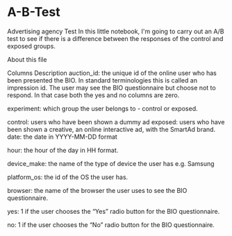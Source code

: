 # A-B-Test

Advertising agency Test In this little notebook, I'm going to carry out an A/B test to see if there is a difference between the responses of the control and exposed groups.

About this file

Columns Description
auction_id: the unique id of the online user who has been presented the BIO. In standard terminologies this is called an impression id. The user may see the BIO questionnaire but choose not to respond. In that case both the yes and no columns are zero.

experiment: which group the user belongs to - control or exposed.

control: users who have been shown a dummy ad
exposed: users who have been shown a creative, an online interactive ad, with the SmartAd brand.
date: the date in YYYY-MM-DD format

hour: the hour of the day in HH format.

device_make: the name of the type of device the user has e.g. Samsung

platform_os: the id of the OS the user has.

browser: the name of the browser the user uses to see the BIO questionnaire.

yes: 1 if the user chooses the “Yes” radio button for the BIO questionnaire.

no: 1 if the user chooses the “No” radio button for the BIO questionnaire.
